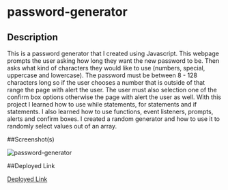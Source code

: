 # password-generator

## Description
  This is a password generator that I created using Javascript. This webpage prompts the user asking how long they want the new password to be. Then asks what kind of    characters they would like to use (numbers, special, uppercase and lowercase). The password must be between 8 - 128 characters long so if the user chooses a number that  is outside of that range the page with alert the user. The user must also selection one of the confirm box options otherwise the page with alert the user as well. With   this project I learned how to use while statements, for statements and if statements. I also learned   how to use functions, event listeners, prompts, alerts and confirm boxes. I created a random generator and how to use it to randomly select values out of an array. 

##Screenshot(s)

![password-generator](https://user-images.githubusercontent.com/114538098/198858392-d70a27f8-5d36-483a-b37b-99ad2f2f4a93.png)

##Deployed Link

[Deployed Link](https://n-lofaso.github.io/password-generator/)
